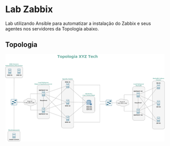 Lab Zabbix
=========

Lab utilizando Ansible para automatizar a instalação do Zabbix e seus agentes nos servidores da Topologia abaixo.

Topologia
------------

![Topologia](images/topo.png)
